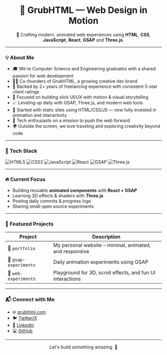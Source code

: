 <h1 align="center">🎨 GrubHTML — Web Design in Motion</h1>
<p align="center">
  🚀 Crafting modern, animated web experiences using <strong>HTML</strong>, <strong>CSS</strong>, <strong>JavaScript</strong>, <strong>React</strong>, <strong>GSAP</strong> and <strong>Three.js</strong>.
</p>

---

### 💡 About Me

- 🎓 We're Computer Science and Engineering graduates with a shared passion for web development
- 🧑‍💻 Co-founders of GrubHTML, a growing creative dev brand
- 💼 Backed by 2+ years of freelancing experience with consistent 5-star client ratings
- 🎨 Focused on building slick UI/UX with motion & visual storytelling
- 📈 Leveling up daily with GSAP, Three.js, and modern web tools
- 🧱 Started with static sites using HTML/CSS/JS — now fully invested in animation and interactivity
- 🚀 Tech enthusiasts on a mission to push the web forward
- 🌍 Outside the screen, we love traveling and exploring creativity beyond code

---

### 🔧 Tech Stack

![HTML5](https://img.shields.io/badge/-HTML5-E34F26?style=flat&logo=html5&logoColor=fff)
![CSS3](https://img.shields.io/badge/-CSS3-1572B6?style=flat&logo=css3)
![JavaScript](https://img.shields.io/badge/-JavaScript-F7DF1E?style=flat&logo=javascript&logoColor=black)
![React](https://img.shields.io/badge/-React-61DAFB?style=flat&logo=react&logoColor=black)
![GSAP](https://img.shields.io/badge/-GSAP-88CE02?style=flat&logo=greensock&logoColor=black)
![Three.js](https://img.shields.io/badge/-Three.js-000?style=flat&logo=three.js)

---

### 🔥 Current Focus

- Building reusable **animated components** with **React + GSAP**
- Learning 3D effects & shaders with **Three.js**
- Posting daily commits & progress logs
- Sharing small open source experiments

---

### 📁 Featured Projects

| Project | Description |
|--------|-------------|
| 🔗 `portfolio` | My personal website – minimal, animated, and responsive |
| 🔗 `gsap-experiments` | Daily animation experiments using GSAP |
| 🔗 `web-experiments` | Playground for 3D, scroll effects, and fun UI interactions |

---

### 📬 Connect with Me

- 🌐 [grubhtml.com](https://grubhtml.com)
- 🐦 [Twitter/X](https://x.com/grubhtml)
- 💼 [LinkedIn](https://linkedin.com/in/grubhtml)
- 💻 [GitHub](https://github.com/grubhtml)

---

<p align="center">
  Let's build something amazing. 🚀
</p>

